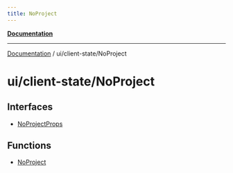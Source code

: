```yaml
---
title: NoProject
---
```


[**Documentation**](../../../index.md)

***

[Documentation](../../../index.md) / ui/client-state/NoProject

# ui/client-state/NoProject

## Interfaces

- [NoProjectProps](interfaces/NoProjectProps.md)

## Functions

- [NoProject](functions/NoProject.md)
